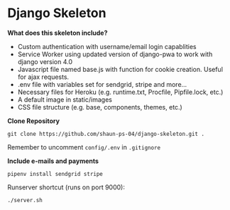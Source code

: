# Django Skeleton

**What does this skeleton include?**
- Custom authentication with username/email login capablities
- Service Worker using updated version of django-pwa to work with django version 4.0
- Javascript file named base.js with function for cookie creation. Useful for ajax requests.
- .env file with variables set for sendgrid, stripe and more...
- Necessary files for Heroku (e.g. runtime.txt, Procfile, Pipfile.lock, etc.)
- A default image in static/images
- CSS file structure (e.g. base, components, themes, etc.)

**Clone Repository**
```
git clone https://github.com/shaun-ps-04/django-skeleton.git .
```

Remember to uncomment `config/.env` in `.gitignore`

**Include e-mails and payments**
```
pipenv install sendgrid stripe
```

Runserver shortcut (runs on port 9000):
```
./server.sh
```